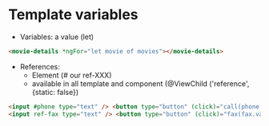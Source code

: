 <!-- .slide: class="with-code inconsolata" -->

# Template variables

-   Variables: a value (let)

```html
<movie-details *ngFor="let movie of movies"></movie-details>
```

<!-- .element: class="big-code" -->

-   References:
    -   Element (# our ref-XXX)
    -   available in all template and component (@ViewChild ('reference', {static: false}) <br>

```html
<input #phone type="text" /> <button type="button" (click)="call(phone.value)">Click</button>
<input ref-fax type="text" /> <button type="button" (click)="fax(fax.value)">Click</button>
```

<!-- .element: class="big-code" -->
